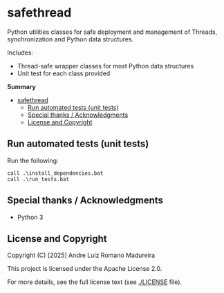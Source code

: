 # safethread

Python utilities classes for safe deployment and management of Threads, synchronization and Python data structures.

Includes:
- Thread-safe wrapper classes for most Python data structures
- Unit test for each class provided

**Summary**
- [safethread](#safethread)
  - [Run automated tests (unit tests)](#run-automated-tests-unit-tests)
  - [Special thanks / Acknowledgments](#special-thanks--acknowledgments)
  - [License and Copyright](#license-and-copyright)

## Run automated tests (unit tests)

Run the following:

```batch
call .\install_dependencies.bat
call .\run_tests.bat
```

## Special thanks / Acknowledgments

- Python 3

## License and Copyright

Copyright (C) [2025] Andre Luiz Romano Madureira

This project is licensed under the Apache License 2.0.  

For more details, see the full license text (see [./LICENSE](./LICENSE) file).
